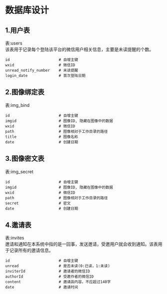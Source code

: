 # 数据库设计

## 1.用户表
表:users<br>
该表用于记录每个登陆该平台的微信用户相关信息，主要是未读提醒的个数。
```
id                      # 自增主键
wxid                    # 微信ID
unread_notify_number    # 未读提醒
login_date              # 首次登陆日期
```

## 2.图像绑定表
表:img_bind
```
id                      # 自增主键
imgid                   # 图像ID, 隐藏在图像中的数据
wxid                    # 微信ID
path                    # 图像相对于工作目录的路径
title                   # 图像名称
date                    # 创建日期
```

## 3.图像密文表
表:img_secret
```
id                      # 自增主键
imgid                   # 图像ID, 隐藏在图像中的数据
wxid                    # 微信ID
path                    # 图像相对于工作目录的路径
secret                  # 密文
date                    # 创建日期
```

## 4.邀请表
表:invites<br>
邀请和通知在本系统中指的是一回事，发送邀请，受邀用户就会收到通知。该表用于记录所有的邀请信息。
```
id                      # 自增主键
unread                  # 是否未读(0:已读，1:未读)
inviterId               # 邀请者的微信ID
authorId                # 受邀作者的微信ID
content                 # 邀请函内容，不应超过140字
date                    # 邀请时间
```